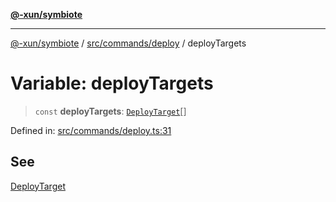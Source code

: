 [**@-xun/symbiote**](../../../../README.md)

***

[@-xun/symbiote](../../../../README.md) / [src/commands/deploy](../README.md) / deployTargets

# Variable: deployTargets

> `const` **deployTargets**: [`DeployTarget`](../enumerations/DeployTarget.md)[]

Defined in: [src/commands/deploy.ts:31](https://github.com/Xunnamius/symbiote/blob/3708c142929779cedae6f80fd8d92e8d468daaf9/src/commands/deploy.ts#L31)

## See

[DeployTarget](../enumerations/DeployTarget.md)
